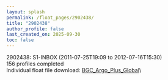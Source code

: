 ```yaml
---
layout: splash
permalink: /float_pages/2902438/
title: "2902438"
author_profile: false
last_created_on: 2025-09-30
toc: false
---
```

 
2902438: S1-INBOX (2011-07-25T19:09 to 2012-07-16T15:30)\
156 profiles completed\
Individual float file download: [BGC_Argo_Plus_Global](https://ftp.soest.hawaii.edu/bgc_argo_plus/Individual_Floats/outliers_removed/2902438_Sprof_processed.nc)\
